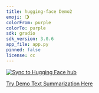 ```yaml
---
title: hugging-face Demo2
emoji: 🌖
colorFrom: purple
colorTo: purple
sdk: gradio
sdk_version: 3.0.6
app_file: app.py
pinned: false
license: cc
---
```



[![Sync to Hugging Face hub](https://github.com/nogibjj/hugging-face/actions/workflows/main.yml/badge.svg)](https://github.com/eleffa/hunging-face_demo2/actions/workflows/main.yml)


[Try Demo Text Summarization Here](https://huggingface.co/spaces/eleffa/demo)


